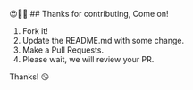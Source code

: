 :heart_eyes::tada::clap: ## Thanks for contributing, Come on!

1. Fork it!
2. Update the README.md with some change.
3. Make a Pull Requests.
4. Please wait, we will review your PR.

Thanks! :kissing_heart:
